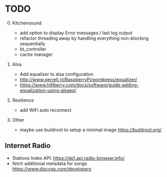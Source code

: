 # TODO
0. Kitchensound
   - add option to display Error messages / last log output
   - refactor threading away by handling everything non-blocking sequentially
    - bt_controller
    - cache manager
   
1. Alsa
    - Add equalizer to alsa configuration
    - http://www.gerrelt.nl/RaspberryPi/wordpress/equalizer/
    - https://www.hifiberry.com/docs/software/guide-adding-equalization-using-alsaeq/
2. Resilience
    - add WiFi auto reconnect
5. Other
    - maybe use buildroot to setup a minimal image https://buildroot.org/

## Internet Radio
- Stations Index API: https://de1.api.radio-browser.info/
- fetch additional metadata for songs https://www.discogs.com/developers